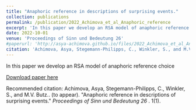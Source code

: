```yaml
---
title: "Anaphoric reference in descriptions of surprising events."
collection: publications
permalink: /publication/2022_Achimova_et_al_Anaphoric_reference
excerpt: 'In this paper we develop an RSA model of anaphoric reference choice'
date: 2022-10-01
venue: 'Proceedings of Sinn und Bedeutung 26'
#paperurl: 'http://asya-achimova.github.io/files/2022_Achimova_et_al_Anaphoric_reference.pdf'
citation: 'Achimova, Asya, Stegemann-Philipps, C., Winkler, S., and M.V. Butz.. (to appear). "Anaphoric reference in descriptions of surprising events." <i> Proceedings of Sinn und Bedeutung 26 </i> 1(1).'
---
```

In this paper we develop an RSA model of anaphoric reference choice

[Download paper here]('http://asya-achimova.github.io/files/2022_Achimova_et_al_Anaphoric_reference.pdf')

Recommended citation: Achimova, Asya, Stegemann-Philipps, C., Winkler, S., and M.V. Butz.. (to appear). "Anaphoric reference in descriptions of surprising events." <i>Proceedings of Sinn und Bedeutung 26 </i>. 1(1).